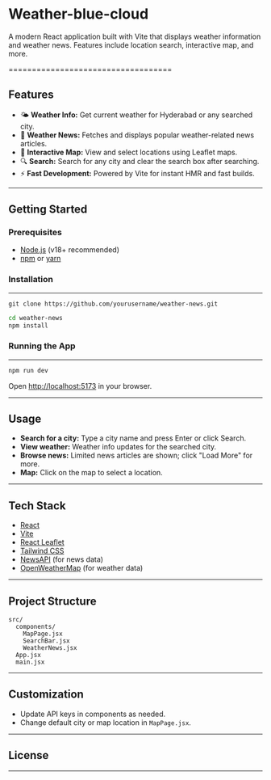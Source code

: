 # Weather-blue-cloud

A modern React application built with Vite that displays weather information and weather news. Features include location search, interactive map, and more.

===================================

## Features

- 🌤 **Weather Info:** Get current weather for Hyderabad or any searched city.
- 📰 **Weather News:** Fetches and displays popular weather-related news articles.
- 📍 **Interactive Map:** View and select locations using Leaflet maps.
- 🔍 **Search:** Search for any city and clear the search box after searching.
- ⚡ **Fast Development:** Powered by Vite for instant HMR and fast builds.


--- 

## Getting Started

### Prerequisites

- [Node.js](https://nodejs.org/) (v18+ recommended)
- [npm](https://www.npmjs.com/) or [yarn](https://yarnpkg.com/)

### Installation

---

```
git clone https://github.com/yourusername/weather-news.git

```
```bash
cd weather-news
npm install
```

### Running the App

---

```bash
npm run dev
```

Open [http://localhost:5173](http://localhost:5173) in your browser.

----

## Usage

- **Search for a city:** Type a city name and press Enter or click Search.
- **View weather:** Weather info updates for the searched city.
- **Browse news:** Limited news articles are shown; click "Load More" for more.
- **Map:** Click on the map to select a location.

----


## Tech Stack

- [React](https://react.dev/)
- [Vite](https://vitejs.dev/)
- [React Leaflet](https://react-leaflet.js.org/)
- [Tailwind CSS](https://tailwindcss.com/)
- [NewsAPI](https://newsapi.org/) (for news data)
- [OpenWeatherMap](https://openweathermap.org/) (for weather data)

--- 

## Project Structure

```
src/
  components/
    MapPage.jsx
    SearchBar.jsx
    WeatherNews.jsx
  App.jsx
  main.jsx
```

---

## Customization

- Update API keys in components as needed.
- Change default city or map location in `MapPage.jsx`.


--- 

## License

---
 
  
